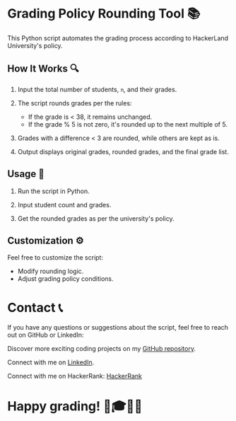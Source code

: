 # Grading Policy Rounding Tool 📚
 
This Python script automates the grading process according to HackerLand University's policy.

## How It Works 🔍

1. Input the total number of students, `n`, and their grades.

2. The script rounds grades per the rules:
    - If the grade is < 38, it remains unchanged.
    - If the grade % 5 is not zero, it's rounded up to the next multiple of 5.

3. Grades with a difference < 3 are rounded, while others are kept as is.

4. Output displays original grades, rounded grades, and the final grade list.

## Usage 🔧

1. Run the script in Python.

2. Input student count and grades.

3. Get the rounded grades as per the university's policy.

## Customization ⚙️

Feel free to customize the script:
- Modify rounding logic.
- Adjust grading policy conditions.

#  Contact 📞

If you have any questions or suggestions about the script, feel free to reach out on GitHub or LinkedIn:

Discover more exciting coding projects on my [GitHub repository](https://github.com/Maham-j).

Connect with me on [LinkedIn](https://www.linkedin.com/in/maham-jamil-268584267).

Connect with me on HackerRank: [HackerRank ](https://www.hackerrank.com/maham_jamil)

# Happy grading! 📝🎓👨‍🏫

